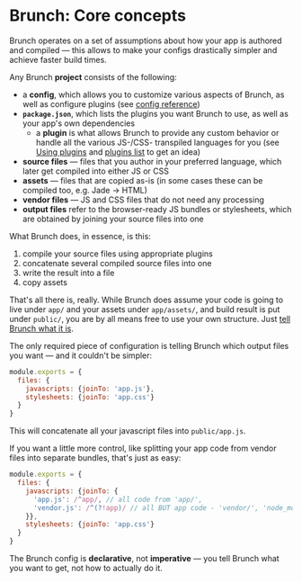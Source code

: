 # Brunch: Core concepts

Brunch operates on a set of assumptions about how your app is authored and compiled — this allows to make your configs drastically simpler and achieve faster build times.

Any Brunch **project** consists of the following:

* a **config**, which allows you to customize various aspects of Brunch, as well as configure plugins (see [config reference](/docs/config))
* **`package.json`**, which lists the plugins you want Brunch to use, as well as your app's own dependencies
  * a **plugin** is what allows Brunch to provide any custom behavior or handle all the various JS-/CSS- transpiled languages for you (see [Using plugins](/docs/using-plugins) and [plugins list](/plugins) to get an idea)
* **source files** — files that you author in your preferred language, which later get compiled into either JS or CSS
* **assets** — files that are copied as-is (in some cases these can be compiled too, e.g. Jade &rarr; HTML)
* **vendor files** — JS and CSS files that do not need any processing
* **output files** refer to the browser-ready JS bundles or stylesheets, which are obtained by joining your source files into one

What Brunch does, in essence, is this:

1. compile your source files using appropriate plugins
1. concatenate several compiled source files into one
1. write the result into a file
1. copy assets

That's all there is, really. While Brunch does assume your code is going to live under `app/` and your assets under `app/assets/`, and build result is put under `public/`, you are by all means free to use your own structure. Just [tell Brunch what it is](/docs/config.html#paths).

The only required piece of configuration is telling Brunch which output files you want — and it couldn't be simpler:

```javascript
module.exports = {
  files: {
    javascripts: {joinTo: 'app.js'},
    stylesheets: {joinTo: 'app.css'}
  }
}
```

This will concatenate all your javascript files into `public/app.js`.

If you want a little more control, like splitting your app code from vendor files into separate bundles, that's just as easy:

```javascript
module.exports = {
  files: {
    javascripts: {joinTo: {
      'app.js': /^app/, // all code from 'app/',
      'vendor.js': /^(?!app)/ // all BUT app code - 'vendor/', 'node_modules/', etc
    }},
    stylesheets: {joinTo: 'app.css'}
  }
}
```

The Brunch config is **declarative**, not **imperative** — you tell Brunch what you want to get, not how to actually do it.
